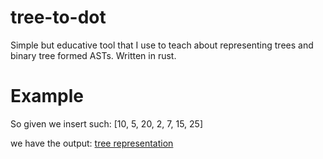 # tree-to-dot
Simple but educative tool that I use to teach about representing trees and binary tree formed ASTs. Written in rust.

# Example
So given we insert such: [10, 5, 20, 2, 7, 15, 25]

we have the output:
[tree representation](https://github.com/LLayta/tree-to-dot/blob/main/img/example.png)
